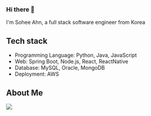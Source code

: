 ### Hi there 👋 

I'm Sohee Ahn, a full stack software engineer from Korea 

## Tech stack
- Programming Language: Python, Java, JavaScript
- Web: Spring Boot, Node.js, React, ReactNative
- Database: MySQL, Oracle, MongoDB
- Deployment: AWS

## About Me
<a href="https://www.notion.so/388cbe206acb4c0783d2e94efbbc609c?pvs=4" target="_blank"><img src="https://img.shields.io/badge/Notion-000000?flat&logo=Notion&logoColor=white"/></a>

